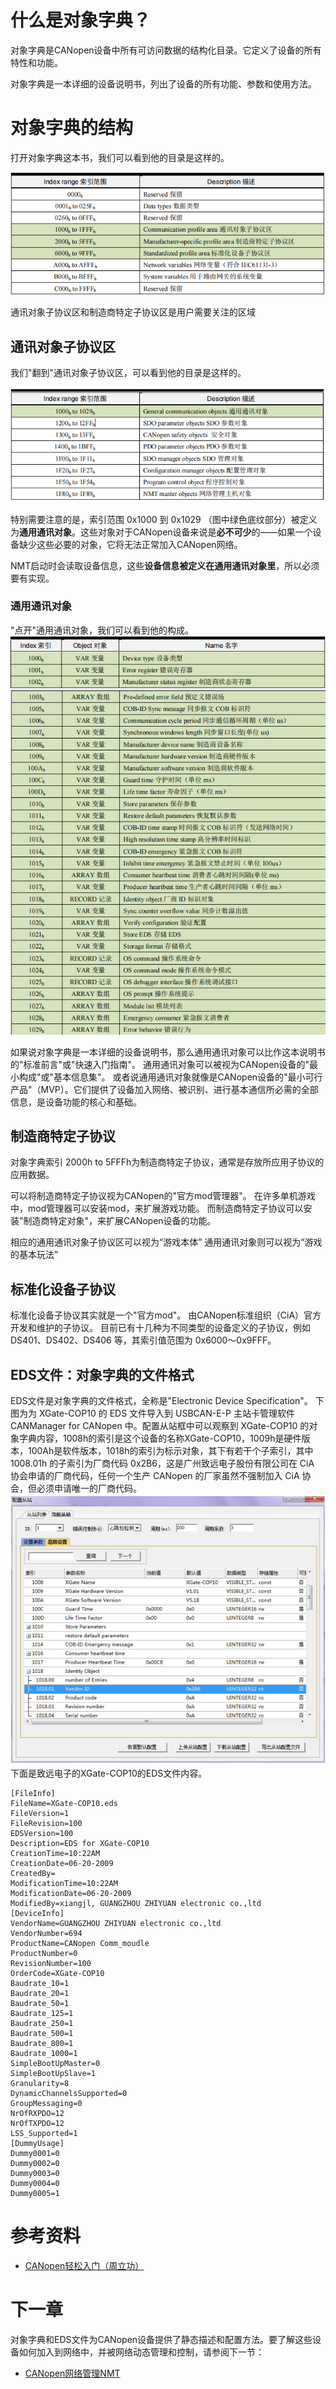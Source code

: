 # 什么是对象字典？
对象字典是CANopen设备中所有可访问数据的结构化目录。它定义了设备的所有特性和功能。

对象字典是一本详细的设备说明书，列出了设备的所有功能、参数和使用方法。

# 对象字典的结构

打开对象字典这本书，我们可以看到他的目录是这样的。

![](../attachments/Pasted%20image%2020241011160622.png)

通讯对象子协议区和制造商特定子协议区是用户需要关注的区域

## 通讯对象子协议区

我们"翻到"通讯对象子协议区，可以看到他的目录是这样的。

![](../attachments/Pasted%20image%2020241011161447.png)

特别需要注意的是，索引范围 0x1000 到 0x1029 （图中绿色底纹部分）被定义为**通用通讯对象**。这些对象对于CANopen设备来说是**必不可少**的——如果一个设备缺少这些必要的对象，它将无法正常加入CANopen网络。

NMT启动时会读取设备信息，这些**设备信息被定义在通用通讯对象里**，所以必须要有实现。

### 通用通讯对象

"点开"通用通讯对象，我们可以看到他的构成。
![](../attachments/Pasted%20image%2020241011163910.png)
![](../attachments/Pasted%20image%2020241011163943.png)

如果说对象字典是一本详细的设备说明书，那么通用通讯对象可以比作这本说明书的"标准前言"或"快速入门指南"。
通用通讯对象可以被视为CANopen设备的"最小构成"或"基本信息集"。
或者说通用通讯对象就像是CANopen设备的"最小可行产品"（MVP）。它们提供了设备加入网络、被识别、进行基本通信所必需的全部信息，是设备功能的核心和基础。

## 制造商特定子协议

对象字典索引 2000h to 5FFFh为制造商特定子协议，通常是存放所应用子协议的应用数据。

可以将制造商特定子协议视为CANopen的"官方mod管理器"。
在许多单机游戏中，mod管理器可以安装mod，来扩展游戏功能。
而制造商特定子协议可以安装"制造商特定对象"，来扩展CANopen设备的功能。

相应的通用通讯对象子协议区可以视为“游戏本体”
通用通讯对象则可以视为“游戏的基本玩法”

## 标准化设备子协议

标准化设备子协议其实就是一个"官方mod"。
由CANopen标准组织（CiA）官方开发和维护的子协议。
目前已有十几种为不同类型的设备定义的子协议，例如 DS401、DS402、DS406 等，其索引值范围为 0x6000～0x9FFF。

## EDS文件：对象字典的文件格式

EDS文件是对象字典的文件格式，全称是"Electronic Device Specification"。
下图为为 XGate-COP10 的 EDS 文件导入到 USBCAN-E-P 主站卡管理软件CANManager for CANopen 中。配置从站框中可以观察到 XGate-COP10 的对象字典内容，1008h的索引是这个设备的名称XGate-COP10，1009h是硬件版本，100Ah是软件版本，1018h的索引为标示对象，其下有若干个子索引，其中 1008.01h 的子索引为厂商代码 0x2B6，这是广州致远电子股份有限公司在 CiA 协会申请的厂商代码，任何一个生产 CANopen 的厂家虽然不强制加入 CiA 协会，但必须申请唯一的厂商代码。
![](../attachments/Pasted%20image%2020241012093421.png)
下面是致远电子的XGate-COP10的EDS文件内容。
 
```eds
[FileInfo]
FileName=XGate-COP10.eds
FileVersion=1
FileRevision=100
EDSVersion=100
Description=EDS for XGate-COP10
CreationTime=10:22AM
CreationDate=06-20-2009
CreatedBy=
ModificationTime=10:22AM
ModificationDate=06-20-2009
ModifiedBy=xiangjl, GUANGZHOU ZHIYUAN electronic co.,ltd
[DeviceInfo]
VendorName=GUANGZHOU ZHIYUAN electronic co.,ltd
VendorNumber=694
ProductName=CANopen Comm_moudle
ProductNumber=0
RevisionNumber=100
OrderCode=XGate-COP10
Baudrate_10=1
Baudrate_20=1
Baudrate_50=1
Baudrate_125=1
Baudrate_250=1
Baudrate_500=1
Baudrate_800=1
Baudrate_1000=1
SimpleBootUpMaster=0
SimpleBootUpSlave=1
Granularity=8
DynamicChannelsSupported=0
GroupMessaging=0
NrOfRXPDO=12
NrOfTXPDO=12
LSS_Supported=1
[DummyUsage]
Dummy0001=0
Dummy0002=0
Dummy0003=0
Dummy0004=0
Dummy0005=1
```

# 参考资料
- [CANopen轻松入门（周立功）](CANopen轻松入门（周立功）.pdf)

# 下一章
 
对象字典和EDS文件为CANopen设备提供了静态描述和配置方法。要了解这些设备如何加入到网络中，并被网络动态管理和控制，请参阅下一节：

- [CANopen网络管理NMT](CANopen网络管理NMT.md)
